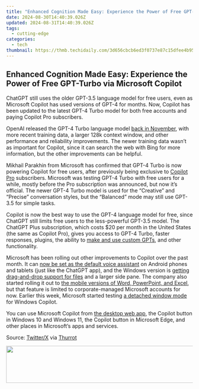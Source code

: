 ```yaml
---
title: "Enhanced Cognition Made Easy: Experience the Power of Free GPT-Turbo via Microsoft Copilot"
date: 2024-08-30T14:40:39.026Z
updated: 2024-08-31T14:40:39.026Z
tags:
  - cutting-edge
categories:
  - tech
thumbnail: https://thmb.techidaily.com/3d656cbcb6ed3f0737e87c15dfee4b95bfd8fca2d1ffd5bcbe3ae82b87b12f89.jpg
---
```


## Enhanced Cognition Made Easy: Experience the Power of Free GPT-Turbo via Microsoft Copilot

ChatGPT still uses the older GPT-3.5 language model for free users, even as Microsoft Copilot has used versions of GPT-4 for months. Now, Copilot has been updated to the latest GPT-4 Turbo model for both free accounts and paying Copilot Pro subscribers.

 OpenAI released the GPT-4 Turbo language model [back in November](https://facebook-record-videos.techidaily.com/updated-going-against-the-tide-of-tradition-innovative-techniques-for-yt-rewinds/), with more recent training data, a larger 128k context window, and other performance and reliability improvements. The newer training data wasn’t as important for Copilot, since it can search the web with Bing for more information, but the other improvements can be helpful.

 Mikhail Parakhin from Microsoft has confirmed that GPT-4 Turbo is now powering Copilot for free users, after previously being exclusive to [Copilot Pro](https://extra-skills.techidaily.com/in-2024-photoshop-facebackground-anonymity-guide/) subscribers. Microsoft was testing GPT-4 Turbo with free users for a while, mostly before the Pro subscription was announced, but now it’s official. The newer GPT-4 Turbo model is used for the “Creative” and “Precise” conversation styles, but the “Balanced” mode may still use GPT-3.5 for simple tasks.

 Copilot is now the best way to use the GPT-4 language model for free, since ChatGPT still limits free users to the less-powerful GPT-3.5 model. The ChatGPT Plus subscription, which costs $20 per month in the United States (the same as Copilot Pro), gives you access to GPT-4 Turbo, faster responses, plugins, the ability to [make and use custom GPTs](https://fake-location.techidaily.com/in-2024-8-solutions-to-fix-find-my-friends-location-not-available-on-realme-gt-neo-5-se-drfone-by-drfone-virtual-android/), and other functionality.

 Microsoft has been rolling out other improvements to Copilot over the past month. It can [now be set as the default voice assistant](https://facebook-video-share.techidaily.com/updated-get-hd-quality-quickly-enable-av1-in-youtube-settings/) on Android phones and tablets (just like the ChatGPT app), and the Windows version is [getting drag-and-drop support for files](https://instagram-video-recordings.techidaily.com/in-2024-mastering-the-art-of-ignoring-ig-suggestions/) and a larger side pane. The company also started rolling it out to [the mobile versions of Word, PowerPoint, and Excel](https://tiktok-video-recordings.techidaily.com/become-an-instant-contributor-at-a-tiktok-gathering/), but that feature is limited to corporate-managed Microsoft accounts for now. Earlier this week, Microsoft started testing [a detached window mode](https://blogs.windows.com/windows-insider/2024/03/13/announcing-windows-11-insider-preview-build-26080-canary-and-dev-channels/) for Windows Copilot.

 You can use Microsoft Copilot from [the desktop web app](https://copilot.microsoft.com/), the Copilot button in Windows 10 and Windows 11, the Copilot button in Microsoft Edge, and other places in Microsoft’s apps and services.

 Source: [Twitter/X](https://twitter.com/mparakhin/status/1767607331637137596) via [Thurrot](https://www.thurrott.com/a-i/microsoft-copilot-a-i/299525/microsoft-brings-gpt-4-turbo-to-free-version-of-copilot)

<ins class="adsbygoogle"
     style="display:block"
     data-ad-format="autorelaxed"
     data-ad-client="ca-pub-7571918770474297"
     data-ad-slot="1223367746"></ins>



<ins class="adsbygoogle"
     style="display:block"
     data-ad-client="ca-pub-7571918770474297"
     data-ad-slot="8358498916"
     data-ad-format="auto"
     data-full-width-responsive="true"></ins>



<!-- affiliate ads begin -->
<a href="https://imp.i110150.net/c/5597632/924299/11305" target="_top" id="924299"><img src="//a.impactradius-go.com/display-ad/11305-924299" border="0" alt="" width="520" height="100"/></a>
<!-- affiliate ads end -->